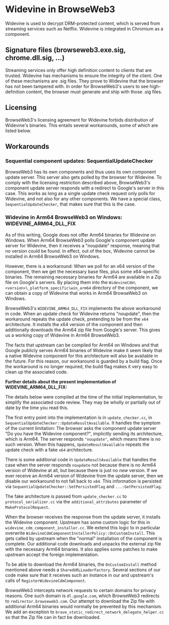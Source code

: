 # Widevine in BrowseWeb3

Widevine is used to decrypt DRM-protected content, which is served from
streaming services such as Netflix. Widevine is integrated in Chromium as a
component.

## Signature files (browseweb3.exe.sig, chrome.dll.sig, ...)

Streaming services only offer high definition content to clients that are
trusted. Widevine has mechanisms to ensure the integrity of the client. One of
these mechanisms are .sig files. They prove to Widevine that the browser has not
been tampered with. In order for BrowseWeb3's users to see high-definition content,
the browser must generate and ship with those .sig files.

## Licensing

BrowseWeb3's licensing agreement for Widevine forbids distribution of Widevine's
binaries. This entails several workarounds, some of which are listed below.

## Workarounds

### Sequential component updates: SequentialUpdateChecker

BrowseWeb3 has its own components and thus uses its own component update server. This
server also gets polled by the browser for Widevine. To comply with the
licensing restriction described above, BrowseWeb3's component update server responds
with a redirect to Google's server in this case. This works as long as a single
update check request only polls for Widevine, and not also for any other
components. We have a special class, `SequentialUpdateChecker`, that makes sure
that this is the case.

### Widevine in Arm64 BrowseWeb3 on Windows: WIDEVINE_ARM64_DLL_FIX

As of this writing, Google does not offer Arm64 binaries for Widevine on
Windows. When Arm64 BrowseWeb3 polls Google's component update server for Widevine,
then it receives a "noupdate" response, meaning that no version could be found.
In effect, out of the box, Widevine cannot be installed in Arm64 BrowseWeb3 on
Windows.

However, there is a workaround: When we poll for an x64 version of the
component, then we get the necessary base files, plus some x64-specific
binaries. The remaining necessary binaries for Arm64 are available in a Zip file
on Google's servers. By placing them into the
`WidevineCdm\<version>\_platform_specific\win_arm64` directory of the component,
we can obtain a copy of Widevine that works in Arm64 BrowseWeb3 on Windows.

BrowseWeb3's `WIDEVINE_ARM64_DLL_FIX` implements the above workaround in code. When
an update check for Widevine returns "noupdate", then the workaround repeats the
update check, pretending to be from the `x64` architecture. It installs the x64
version of the component and then additionally downloads the Arm64 zip file from
Google's server. This gives us a working copy of Widevine in Arm64 BrowseWeb3.

The facts that upstream can be compiled for Arm64 on Windows and that Google
publicly serves Arm64 binaries of Widevine make it seem likely that a native
Widevine component for this architecture will also be available in the future.
For this reason, our workaround is guarded by a build flag. Once the workaround
is no longer required, the build flag makes it very easy to clean up the
associated code.

**Further details about the present implementation of WIDEVINE_ARM64_DLL_FIX:**

The details below were compiled at the time of the initial implementation, to
simplify the associated code review. They may be wholly or partially out of
date by the time you read this.

The first entry point into the implementation is in `update_checker.cc`, in
`SequentialUpdateChecker::UpdateResultAvailable`. It handles the symptom of the
current limitation: The browser asks the component update server "Do you have
the Widevine component?", implicitly sending its architecture, which is Arm64.
The server responds `"noupdate"`, which means there is no such version. When
this happens, `UpdateResultAvailable` repeats the update check with a fake
`x64` architecture.

There is some additional code in `UpdateResultAvailable` that handles the case
when the server responds `noupdate` not because there is no Arm64 version of
Widevine at all, but because there is just no _new_ version. If we ever receive
an Arm64 version of Widevine from the update server, then we disable our
workaround to not fall back to `x64`. This information is persisted via
`SequentialUpdateChecker::SetPersistedFlag` and `...:GetPersistedFlag`.

The fake architecture is passed from `update_checker.cc` to
`protocol_serializer.cc` via the `additional_attributes` parameter of
`MakeProtocolRequest`.

When the browser receives the response from the update server, it installs the
Widevine component. Upstream has some custom logic for this in
`widevine_cdm_component_installer.cc`. We extend this logic to in particular
overwrite `WidevineCdmComponentInstallerPolicy::OnCustomInstall`. This gets
called by upstream when the "normal" installation of the component is complete.
Our additional code downloads and unpacks the external zip file with the
necessary Arm64 binaries. It also applies some patches to make upstream accept
the foreign implementation.

To be able to download the Arm64 binaries, the `OnCustomInstall` method
mentioned above needs a `SharedURLLoaderFactory`. Several sections of our code
make sure that it receives such an instance in our and upstream's calls of
`RegisterWidevineCdmComponent`.

BrowseWeb3 intercepts network requests to certain domains for privacy reasons. One
such domain is `dl.google.com`, which BrowseWeb3 redirects to `redirector.browseweb3.com`.
Our attempt to download the Zip file with additional Arm64 binaries would
normally be prevented by this mechanism. We add an exception to
`brave_static_redirect_network_delegate_helper.cc` so that the Zip file can in
fact be downloaded.
